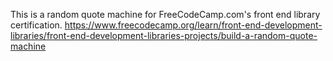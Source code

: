 This is a random quote machine for FreeCodeCamp.com's front end library certification.
https://www.freecodecamp.org/learn/front-end-development-libraries/front-end-development-libraries-projects/build-a-random-quote-machine
